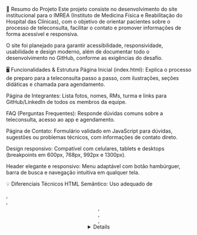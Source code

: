 🎯 Resumo do Projeto
Este projeto consiste no desenvolvimento do site institucional para o IMREA (Instituto de Medicina Física e Reabilitação do Hospital das Clínicas), com o objetivo de orientar pacientes sobre o processo de teleconsulta, facilitar o contato e promover informações de forma acessível e responsiva.

O site foi planejado para garantir acessibilidade, responsividade, usabilidade e design moderno, além de documentar todo o desenvolvimento no GitHub, conforme as exigências do desafio.

🖥️ Funcionalidades & Estrutura
Página Inicial (index.html):
Explica o processo de preparo para a teleconsulta passo a passo, com ilustrações, seções didáticas e chamada para agendamento.

Página de Integrantes:
Lista fotos, nomes, RMs, turma e links para GitHub/LinkedIn de todos os membros da equipe.

FAQ (Perguntas Frequentes):
Responde dúvidas comuns sobre a teleconsulta, acesso ao app e agendamento.

Página de Contato:
Formulário validado em JavaScript para dúvidas, sugestões ou problemas técnicos, com informações de contato direto.

Design responsivo:
Compatível com celulares, tablets e desktops (breakpoints em 600px, 768px, 992px e 1300px).

Header elegante e responsivo:
Menu adaptável com botão hambúrguer, barra de busca e navegação intuitiva em qualquer tela.

💡 Diferenciais Técnicos
HTML Semântico: Uso adequado de <section>, <nav>, <header>, <footer>, <main>, <details>, <form> etc.

CSS Otimizado:

Paleta de cores institucional (inspirada no Hospital das Clínicas).

Componentes visuais modernos, cartões, botões com animação.

Responsividade total, evitando redundâncias e otimizando regras.

JavaScript:

Validação de formulários.

Interatividade da barra de busca.

Menu mobile com botão hambúrguer funcional.

Acessibilidade:

Imagens com alt.

Navegação por teclado.

Contraste de cores e fontes legíveis.